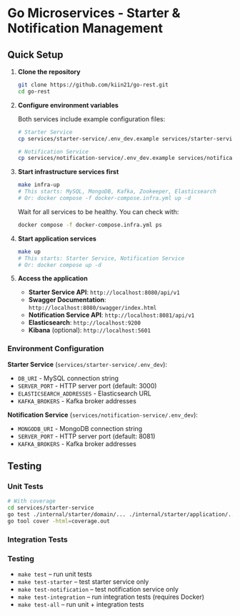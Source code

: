 # Go Microservices - Starter & Notification Management

## Quick Setup

1. **Clone the repository**

   ```bash
   git clone https://github.com/kiin21/go-rest.git
   cd go-rest
   ```

2. **Configure environment variables**

   Both services include example configuration files:

   ```bash
   # Starter Service
   cp services/starter-service/.env_dev.example services/starter-service/.env_dev

   # Notification Service
   cp services/notification-service/.env_dev.example services/notification-service/.env_dev
   ```

3. **Start infrastructure services first**

   ```bash
   make infra-up
   # This starts: MySQL, MongoDB, Kafka, Zookeeper, Elasticsearch
   # Or: docker compose -f docker-compose.infra.yml up -d
   ```

   Wait for all services to be healthy. You can check with:

   ```bash
   docker compose -f docker-compose.infra.yml ps
   ```

4. **Start application services**

   ```bash
   make up
   # This starts: Starter Service, Notification Service
   # Or: docker compose up -d
   ```



5. **Access the application**
   - **Starter Service API**: `http://localhost:8080/api/v1`
   - **Swagger Documentation**: `http://localhost:8080/swagger/index.html`
   - **Notification Service API**: `http://localhost:8081/api/v1`
   - **Elasticsearch**: `http://localhost:9200`
   - **Kibana** (optional): `http://localhost:5601`

### Environment Configuration

**Starter Service** (`services/starter-service/.env_dev`):

- `DB_URI` - MySQL connection string
- `SERVER_PORT` - HTTP server port (default: 3000)
- `ELASTICSEARCH_ADDRESSES` - Elasticsearch URL
- `KAFKA_BROKERS` - Kafka broker addresses

**Notification Service** (`services/notification-service/.env_dev`):

- `MONGODB_URI` - MongoDB connection string
- `SERVER_PORT` - HTTP server port (default: 8081)
- `KAFKA_BROKERS` - Kafka broker addresses

## Testing

### Unit Tests

```bash
# With coverage
cd services/starter-service
go test ./internal/starter/domain/... ./internal/starter/application/... -coverprofile=coverage.out
go tool cover -html=coverage.out
```
### Integration Tests

### Testing

- `make test` – run unit tests
- `make test-starter` – test starter service only
- `make test-notification` – test notification service only
- `make test-integration` – run integration tests (requires Docker)
- `make test-all` – run unit + integration tests
